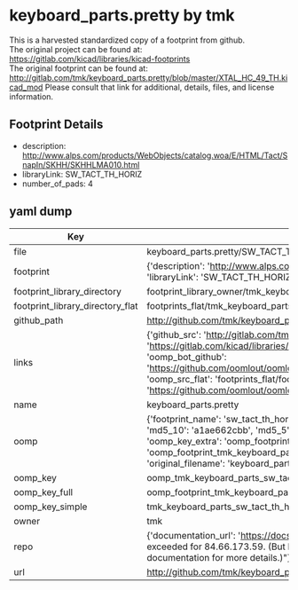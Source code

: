 # keyboard_parts.pretty by tmk  
This is a harvested standardized copy of a footprint from github.  
The original project can be found at:  
https://gitlab.com/kicad/libraries/kicad-footprints  
The original footprint can be found at:
http://gitlab.com/tmk/keyboard_parts.pretty/blob/master/XTAL_HC_49_TH.kicad_mod
Please consult that link for additional, details, files, and license information.  
## Footprint Details
* description: http://www.alps.com/products/WebObjects/catalog.woa/E/HTML/Tact/SnapIn/SKHH/SKHHLMA010.html  
* libraryLink: SW_TACT_TH_HORIZ  
* number_of_pads: 4  
## yaml dump  
| Key | Value |  
| --- | --- |  
| file | keyboard_parts.pretty/SW_TACT_TH_HORIZ.kicad_mod |  
| footprint | {'description': 'http://www.alps.com/products/WebObjects/catalog.woa/E/HTML/Tact/SnapIn/SKHH/SKHHLMA010.html', 'libraryLink': 'SW_TACT_TH_HORIZ', 'number_of_pads': 4} |  
| footprint_library_directory | footprint_library_owner/tmk_keyboard_parts.pretty |  
| footprint_library_directory_flat | footprints_flat/tmk_keyboard_parts_sw_tact_th_horiz/working |  
| github_path | http://github.com/tmk/keyboard_parts.pretty/blob/master/SW_TACT_TH_HORIZ.kicad_mod |  
| links | {'github_src': 'http://gitlab.com/tmk/keyboard_parts.pretty/blob/master/XTAL_HC_49_TH.kicad_mod', 'github_src_repo': 'https://gitlab.com/kicad/libraries/kicad-footprints', 'oomp_bot': 'footprints/tmk_keyboard_parts_sw_tact_th_horiz/working', 'oomp_bot_github': 'https://github.com/oomlout/oomlout_oomp_footprint_bot/tree/main/footprints/tmk_keyboard_parts_sw_tact_th_horiz/working', 'oomp_src_flat': 'footprints_flat/footprints_flat/tmk_keyboard_parts_sw_tact_th_horiz/working', 'oomp_src_flat_github': 'https://github.com/oomlout/oomlout_oomp_footprint_src/tree/main/footprints_flat/tmk_keyboard_parts_sw_tact_th_horiz/working'} |  
| name | keyboard_parts.pretty |  
| oomp | {'footprint_name': 'sw_tact_th_horiz', 'library_name': 'keyboard_parts', 'md5': 'a1ae662cbbb546a08e20f3225e4da120', 'md5_10': 'a1ae662cbb', 'md5_5': 'a1ae6', 'md5_6': 'a1ae66', 'oomp_key': 'oomp_tmk_keyboard_parts_sw_tact_th_horiz', 'oomp_key_extra': 'oomp_footprint_tmk_keyboard_parts_sw_tact_th_horiz', 'oomp_key_full': 'oomp_footprint_tmk_keyboard_parts_sw_tact_th_horiz_a1ae66', 'oomp_key_simple': 'tmk_keyboard_parts_sw_tact_th_horiz', 'original_filename': 'keyboard_parts.pretty/SW_TACT_TH_HORIZ.kicad_mod', 'owner_name': 'tmk'} |  
| oomp_key | oomp_tmk_keyboard_parts_sw_tact_th_horiz |  
| oomp_key_full | oomp_footprint_tmk_keyboard_parts_sw_tact_th_horiz |  
| oomp_key_simple | tmk_keyboard_parts_sw_tact_th_horiz |  
| owner | tmk |  
| repo | {'documentation_url': 'https://docs.github.com/rest/overview/resources-in-the-rest-api#rate-limiting', 'message': "API rate limit exceeded for 84.66.173.59. (But here's the good news: Authenticated requests get a higher rate limit. Check out the documentation for more details.)"} |  
| url | http://github.com/tmk/keyboard_parts.pretty |  

